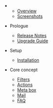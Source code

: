 - 
    - [Overview](overview.md)
    - [Screenshots](screenshots.md)
- Prologue
    - [Release Notes](release.md)
	- [Upgrade Guide](upgrade.md)

- Setup
    - [Installation](installation.md)

- Core concept
    - [Filters](filters.md)
    - [Actions](actions.md)
    - [Meta box](meta_box.md)
    - [Mail](mail.md)
    - [FAQ](faq.md)